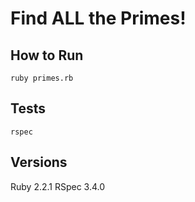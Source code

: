 # Find ALL the Primes!
## How to Run
`ruby primes.rb`

## Tests
`rspec`

## Versions
Ruby 2.2.1
RSpec 3.4.0

